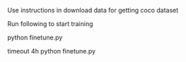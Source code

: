 Use instructions in download data for getting coco dataset

Run following to start training

python finetune.py

timeout 4h python finetune.py
